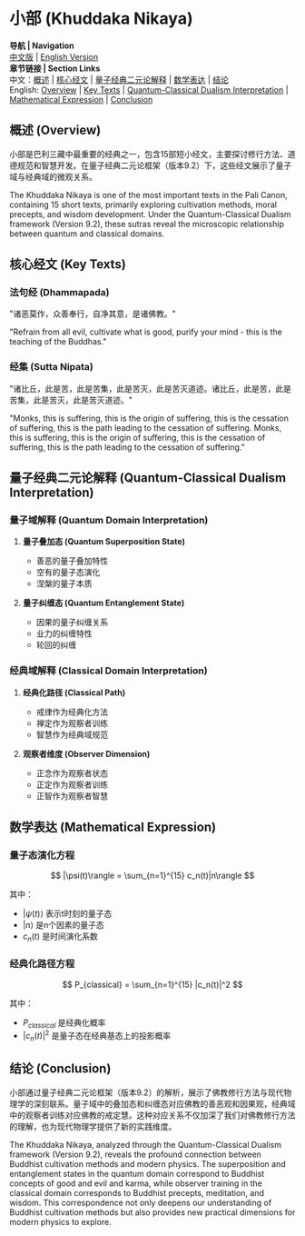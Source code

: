 # 小部 (Khuddaka Nikaya)

**导航 | Navigation**  
[中文版](#小部解析) | [English Version](#khuddaka-nikaya-analysis)  
**章节链接 | Section Links**  
中文：[概述](#概述-overview) | [核心经文](#核心经文-key-texts) | [量子经典二元论解释](#量子经典二元论解释-quantum-classical-dualism-interpretation) | [数学表达](#数学表达-mathematical-expression) | [结论](#结论-conclusion)  
English: [Overview](#概述-overview) | [Key Texts](#核心经文-key-texts) | [Quantum-Classical Dualism Interpretation](#量子经典二元论解释-quantum-classical-dualism-interpretation) | [Mathematical Expression](#数学表达-mathematical-expression) | [Conclusion](#结论-conclusion)

## 概述 (Overview)

小部是巴利三藏中最重要的经典之一，包含15部短小经文，主要探讨修行方法、道德规范和智慧开发。在量子经典二元论框架（版本9.2）下，这些经文展示了量子域与经典域的微观关系。

The Khuddaka Nikaya is one of the most important texts in the Pali Canon, containing 15 short texts, primarily exploring cultivation methods, moral precepts, and wisdom development. Under the Quantum-Classical Dualism framework (Version 9.2), these sutras reveal the microscopic relationship between quantum and classical domains.

## 核心经文 (Key Texts)

### 法句经 (Dhammapada)
"诸恶莫作，众善奉行，自净其意，是诸佛教。"

"Refrain from all evil, cultivate what is good, purify your mind - this is the teaching of the Buddhas."

### 经集 (Sutta Nipata)
"诸比丘，此是苦，此是苦集，此是苦灭，此是苦灭道迹。诸比丘，此是苦，此是苦集，此是苦灭，此是苦灭道迹。"

"Monks, this is suffering, this is the origin of suffering, this is the cessation of suffering, this is the path leading to the cessation of suffering. Monks, this is suffering, this is the origin of suffering, this is the cessation of suffering, this is the path leading to the cessation of suffering."

## 量子经典二元论解释 (Quantum-Classical Dualism Interpretation)

### 量子域解释 (Quantum Domain Interpretation)
1. **量子叠加态 (Quantum Superposition State)**
   - 善恶的量子叠加特性
   - 空有的量子态演化
   - 涅槃的量子本质

2. **量子纠缠态 (Quantum Entanglement State)**
   - 因果的量子纠缠关系
   - 业力的纠缠特性
   - 轮回的纠缠

### 经典域解释 (Classical Domain Interpretation)
1. **经典化路径 (Classical Path)**
   - 戒律作为经典化方法
   - 禅定作为观察者训练
   - 智慧作为经典域规范

2. **观察者维度 (Observer Dimension)**
   - 正念作为观察者状态
   - 正定作为观察者训练
   - 正智作为观察者智慧

## 数学表达 (Mathematical Expression)

### 量子态演化方程

$$
|\psi(t)\rangle = \sum_{n=1}^{15} c_n(t)|n\rangle
$$

其中：
- $`|\psi(t)\rangle`$ 表示t时刻的量子态
- $`|n\rangle`$ 是n个因素的量子态
- $`c_n(t)`$ 是时间演化系数

### 经典化路径方程

$$
P_{classical} = \sum_{n=1}^{15} |c_n(t)|^2
$$

其中：
- $`P_{classical}`$ 是经典化概率
- $`|c_n(t)|^2`$ 是量子态在经典基态上的投影概率

## 结论 (Conclusion)

小部通过量子经典二元论框架（版本9.2）的解析，展示了佛教修行方法与现代物理学的深刻联系。量子域中的叠加态和纠缠态对应佛教的善恶观和因果观，经典域中的观察者训练对应佛教的戒定慧。这种对应关系不仅加深了我们对佛教修行方法的理解，也为现代物理学提供了新的实践维度。

The Khuddaka Nikaya, analyzed through the Quantum-Classical Dualism framework (Version 9.2), reveals the profound connection between Buddhist cultivation methods and modern physics. The superposition and entanglement states in the quantum domain correspond to Buddhist concepts of good and evil and karma, while observer training in the classical domain corresponds to Buddhist precepts, meditation, and wisdom. This correspondence not only deepens our understanding of Buddhist cultivation methods but also provides new practical dimensions for modern physics to explore. 